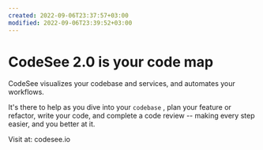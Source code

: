 ```yaml
---
created: 2022-09-06T23:37:57+03:00
modified: 2022-09-06T23:39:52+03:00
---
```


# CodeSee 2.0 is your code map

CodeSee visualizes your codebase and services, and automates your workflows. 

It's there to help as you dive into your `codebase` , plan your feature or refactor, write your code, and complete a code review 
-- making every step easier, and you better at it.

Visit at: codesee.io
